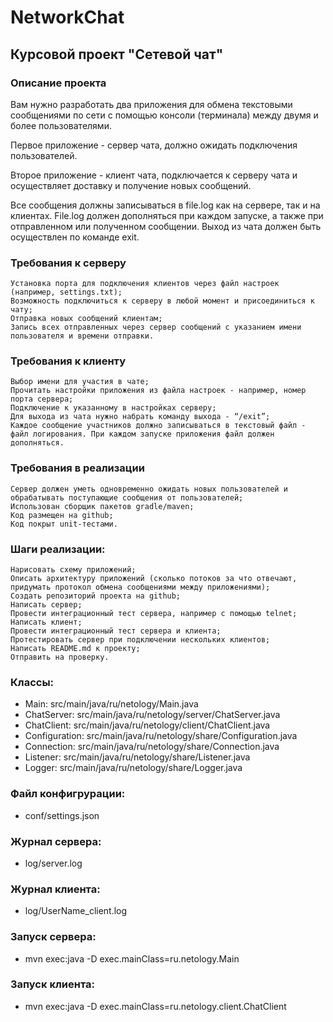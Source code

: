 # NetworkChat

## Курсовой проект "Сетевой чат"

### Описание проекта

Вам нужно разработать два приложения для обмена текстовыми сообщениями по сети с помощью консоли (терминала) между двумя и более пользователями.

Первое приложение - сервер чата, должно ожидать подключения пользователей.

Второе приложение - клиент чата, подключается к серверу чата и осуществляет доставку и получение новых сообщений.

Все сообщения должны записываться в file.log как на сервере, так и на клиентах. File.log должен дополняться при каждом запуске, а также при отправленном или полученном сообщении. Выход из чата должен быть осуществлен по команде exit.

### Требования к серверу

    Установка порта для подключения клиентов через файл настроек (например, settings.txt);
    Возможность подключиться к серверу в любой момент и присоединиться к чату;
    Отправка новых сообщений клиентам;
    Запись всех отправленных через сервер сообщений с указанием имени пользователя и времени отправки.

### Требования к клиенту

    Выбор имени для участия в чате;
    Прочитать настройки приложения из файла настроек - например, номер порта сервера;
    Подключение к указанному в настройках серверу;
    Для выхода из чата нужно набрать команду выхода - “/exit”;
    Каждое сообщение участников должно записываться в текстовый файл - файл логирования. При каждом запуске приложения файл должен дополняться.

### Требования в реализации

    Сервер должен уметь одновременно ожидать новых пользователей и обрабатывать поступающие сообщения от пользователей;
    Использован сборщик пакетов gradle/maven;
    Код размещен на github;
    Код покрыт unit-тестами.

### Шаги реализации:

    Нарисовать схему приложений;
    Описать архитектуру приложений (сколько потоков за что отвечают, придумать протокол обмена сообщениями между приложениями);
    Создать репозиторий проекта на github;
    Написать сервер;
    Провести интеграционный тест сервера, например с помощью telnet;
    Написать клиент;
    Провести интеграционный тест сервера и клиента;
    Протестировать сервер при подключении нескольких клиентов;
    Написать README.md к проекту;
    Отправить на проверку.

### Классы:

* Main:				src/main/java/ru/netology/Main.java
* ChatServer:		src/main/java/ru/netology/server/ChatServer.java
* ChatClient:		src/main/java/ru/netology/client/ChatClient.java
* Configuration:	src/main/java/ru/netology/share/Configuration.java
* Connection:		src/main/java/ru/netology/share/Connection.java
* Listener:			src/main/java/ru/netology/share/Listener.java
* Logger:			src/main/java/ru/netology/share/Logger.java

### Файл конфигрурации: 
- conf/settings.json

### Журнал сервера: 
- log/server.log

### Журнал клиента: 
- log/UserName_client.log

### Запуск сервера: 
- mvn exec:java -D exec.mainClass=ru.netology.Main

### Запуск клиента: 
- mvn exec:java -D exec.mainClass=ru.netology.client.ChatClient







